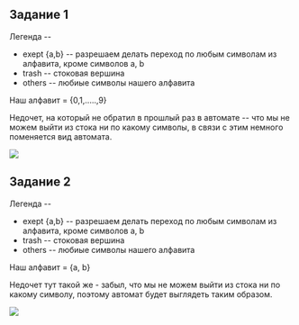 ## Задание 1
Легенда --
- exept {a,b} -- разрешаем делать переход по любым символам из алфавита, кроме символов a, b
- trash -- стоковая вершина
- others -- любиые символы нашего алфавита

Наш алфавит = {0,1,.....,9}

Недочет, на который не обратил в прошлый раз в автомате -- что мы не можем выйти из стока ни по какому символы, в связи с этим
немного поменяется вид автомата. 

![](1task.jpg)


## Задание 2
Легенда -- 
- exept {a,b} -- разрешаем делать переход по любым символам из алфавита, кроме символов a, b
- trash -- стоковая вершина
- others -- любиые символы нашего алфавита

Наш алфавит = {a, b}

Недочет тут такой же - забыл, что мы не можем выйти из стока ни по какому символу, поэтому автомат будет выглядеть таким образом. 

![](2task.jpg)
